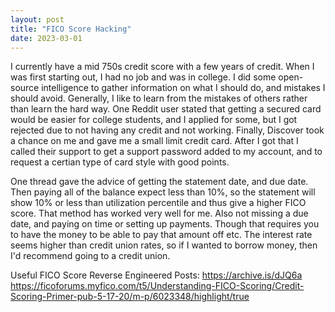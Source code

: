 ```yaml
---
layout: post
title: "FICO Score Hacking"
date: 2023-03-01
---
```


I currently have a mid 750s credit score with a few years of credit. When I was first starting out, I had no job and was in college. I did some open-source intelligence to gather information on what I should do, and mistakes I should avoid. Generally, I like to learn from the mistakes of others rather than learn the hard way.
One Reddit user stated that getting a secured card would be easier for college students, and I applied for some, but I got rejected due to not having any credit and not working. Finally, Discover took a chance on me and gave me a small limit credit card. After I got that I called their support to get a support password added to my account, and to request a certian type of card style with good points.

One thread gave the advice of getting the statement date, and due date. Then paying all of the balance expect less than 10%, so the statement will show 10% or less than utilization percentile and thus give a higher FICO score. That method has worked very well for me. Also not missing a due date, and paying on time or setting up payments. Though that requires you to have the money to be able to pay that amount off etc. The interest rate seems higher than credit union rates, so if I wanted to borrow money, then I'd recommend going to a credit union.   

Useful FICO Score Reverse Engineered Posts:
https://archive.is/dJQ6a
https://ficoforums.myfico.com/t5/Understanding-FICO-Scoring/Credit-Scoring-Primer-pub-5-17-20/m-p/6023348/highlight/true
